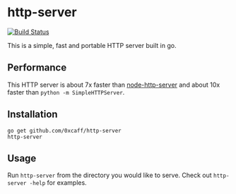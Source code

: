 http-server
===========

[![Build Status][build-status-image]][build-status]

This is a simple, fast and portable HTTP server built in go.

Performance
-----------

This HTTP server is about 7x faster than [node-http-server](//github.com/nodeapps/http-server)
and about 10x faster than `python -m SimpleHTTPServer`.

Installation
------------

    go get github.com/0xcaff/http-server
    http-server

Usage
-----

Run `http-server` from the directory you would like to serve. Check out
`http-server -help` for examples.

[build-status-image]: https://travis-ci.org/0xcaff/http-server.svg?branch=master
[build-status]: https://travis-ci.org/0xcaff/http-server

